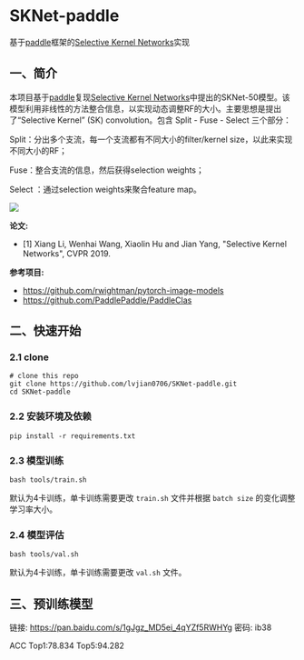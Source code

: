 # SKNet-paddle

基于[paddle](https://github.com/PaddlePaddle/Paddle)框架的[Selective Kernel Networks](https://arxiv.org/pdf/1903.06586.pdf)实现

## 一、简介

本项目基于[paddle](https://github.com/PaddlePaddle/Paddle)复现[Selective Kernel Networks](https://arxiv.org/pdf/1903.06586.pdf)中提出的SKNet-50模型。该模型利用非线性的方法整合信息，以实现动态调整RF的大小。主要思想是提出了“Selective Kernel” (SK) convolution。包含 Split - Fuse - Select  三个部分：

Split：分出多个支流，每一个支流都有不同大小的filter/kernel size，以此来实现不同大小的RF；

Fuse：整合支流的信息，然后获得selection weights；

Select ：通过selection weights来聚合feature map。

![](/Users/lvjian02/Desktop/SKNet-paddle/Selective_Kernel.png)

**论文:**

- [1] Xiang Li, Wenhai Wang, Xiaolin Hu and Jian Yang, "Selective Kernel Networks", CVPR 2019.

**参考项目:**

- https://github.com/rwightman/pytorch-image-models 
- https://github.com/PaddlePaddle/PaddleClas

## 二、快速开始

### 2.1 clone

```
# clone this repo
git clone https://github.com/lvjian0706/SKNet-paddle.git
cd SKNet-paddle
```

### 2.2 安装环境及依赖

```
pip install -r requirements.txt
```

### 2.3 模型训练

```
bash tools/train.sh
```

默认为4卡训练，单卡训练需要更改 `train.sh` 文件并根据 `batch size` 的变化调整学习率大小。

### 2.4 模型评估

```
bash tools/val.sh
```

默认为4卡训练，单卡训练需要更改 `val.sh` 文件。

## 三、预训练模型

链接: https://pan.baidu.com/s/1gJgz_MD5ei_4qYZf5RWHYg  密码: ib38

ACC Top1:78.834 Top5:94.282
